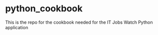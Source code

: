 # python_cookbook
This is the repo for the cookbook needed for the IT Jobs Watch Python application
